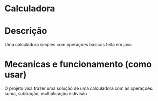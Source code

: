 # Calculadora
# Descrição
  Uma calculadora simples com operaçoes basicas feita em java
# Mecanicas e funcionamento (como usar)
  O projeto visa trazer uma solução de uma calculadora com as operaçoes: soma, subtração, multiplicação e divisão
 
